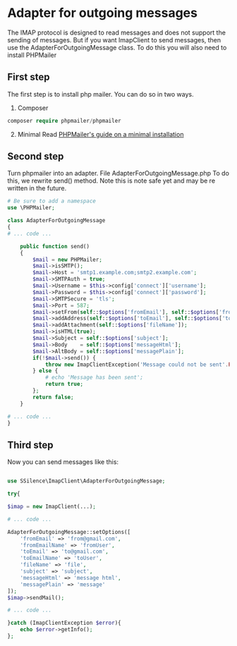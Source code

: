 # Adapter for outgoing messages

The IMAP protocol is designed to read messages and does not support the sending of messages.
But if you want ImapClient to send messages, then use the AdapterForOutgoingMessage class.
To do this you will also need to install PHPMailer

## First step
The first step is to install php mailer. You can do so in two ways.

1) Composer
```php
composer require phpmailer/phpmailer
```
2) Minimal 
Read [PHPMailer's guide on a minimal installation](https://github.com/PHPMailer/PHPMailer#minimal-installation)

## Second step
Turn phpmailer into an adapter.
File AdapterForOutgoingMessage.php
To do this, we rewrite send() method. 
Note this is note safe yet and may be re written in the future.
```php
# Be sure to add a namespace
use \PHPMailer;

class AdapterForOutgoingMessage
{
# ... code ...

    public function send()
    {
        $mail = new PHPMailer;
        $mail->isSMTP();
        $mail->Host = 'smtp1.example.com;smtp2.example.com';
        $mail->SMTPAuth = true;
        $mail->Username = $this->config['connect']['username'];
        $mail->Password = $this->config['connect']['password'];
        $mail->SMTPSecure = 'tls';
        $mail->Port = 587;
        $mail->setFrom(self::$options['fromEmail'], self::$options['fromEmailName']);
        $mail->addAddress(self::$options['toEmail'], self::$options['toEmailName']);
        $mail->addAttachment(self::$options['fileName']);
        $mail->isHTML(true);
        $mail->Subject = self::$options['subject'];
        $mail->Body    = self::$options['messageHtml'];
        $mail->AltBody = self::$options['messagePlain'];
        if(!$mail->send()) {
            throw new ImapClientException('Message could not be sent'.PHP_EOL.$mail->ErrorInfo);
        } else {
            # echo 'Message has been sent';
            return true;
        };
        return false;
    }

# ... code ...
}
```

## Third step
Now you can send messages like this:
```php

use SSilence\ImapClient\AdapterForOutgoingMessage;

try{

$imap = new ImapClient(...);

# ... code ...

AdapterForOutgoingMessage::setOptions([
    'fromEmail' => 'from@gmail.com',
    'fromEmailName' => 'fromUser',
    'toEmail' => 'to@gmail.com',
    'toEmailName' => 'toUser',
    'fileName' => 'file',
    'subject' => 'subject',
    'messageHtml' => 'message html',
    'messagePlain' => 'message'
]);
$imap->sendMail();

# ... code ...

}catch (ImapClientException $error){
    echo $error->getInfo();
};
```